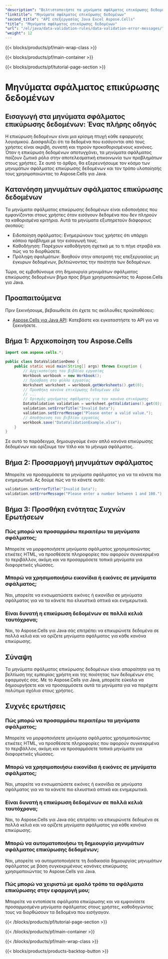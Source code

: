 ```yaml
---
"description": "Βελτιστοποιήστε τα μηνύματα σφάλματος επικύρωσης δεδομένων με το Aspose.Cells για Java. Μάθετε να δημιουργείτε, να προσαρμόζετε και να βελτιώνετε την εμπειρία χρήστη."
"linktitle": "Μηνύματα σφάλματος επικύρωσης δεδομένων"
"second_title": "API επεξεργασίας Java Excel Aspose.Cells"
"title": "Μηνύματα σφάλματος επικύρωσης δεδομένων"
"url": "/el/java/data-validation-rules/data-validation-error-messages/"
"weight": 12
---
```


{{< blocks/products/pf/main-wrap-class >}}

{{< blocks/products/pf/main-container >}}

{{< blocks/products/pf/tutorial-page-section >}}

# Μηνύματα σφάλματος επικύρωσης δεδομένων


## Εισαγωγή στα μηνύματα σφάλματος επικύρωσης δεδομένων: Ένας πλήρης οδηγός

Η επικύρωση δεδομένων είναι μια κρίσιμη πτυχή κάθε εφαρμογής λογισμικού. Διασφαλίζει ότι τα δεδομένα που εισάγονται από τους χρήστες είναι ακριβή, συνεπή και τηρούν προκαθορισμένους κανόνες. Όταν η επικύρωση δεδομένων αποτυγχάνει, τα μηνύματα σφάλματος παίζουν ζωτικό ρόλο στην αποτελεσματική επικοινωνία των προβλημάτων στους χρήστες. Σε αυτό το άρθρο, θα εξερευνήσουμε τον κόσμο των μηνυμάτων σφάλματος επικύρωσης δεδομένων και τον τρόπο υλοποίησής τους χρησιμοποιώντας το Aspose.Cells για Java.

## Κατανόηση μηνυμάτων σφάλματος επικύρωσης δεδομένων

Τα μηνύματα σφάλματος επικύρωσης δεδομένων είναι ειδοποιήσεις που εμφανίζονται στους χρήστες όταν εισάγουν δεδομένα που δεν πληρούν τα καθορισμένα κριτήρια. Αυτά τα μηνύματα εξυπηρετούν διάφορους σκοπούς:

- Ειδοποίηση σφάλματος: Ενημερώνουν τους χρήστες ότι υπάρχει κάποιο πρόβλημα με την εισαγωγή τους.
- Καθοδήγηση: Παρέχουν καθοδήγηση σχετικά με το τι πήγε στραβά και πώς να το διορθώσετε.
- Πρόληψη σφαλμάτων: Βοηθούν στην αποτροπή της επεξεργασίας μη έγκυρων δεδομένων, βελτιώνοντας την ποιότητα των δεδομένων.

Τώρα, ας εμβαθύνουμε στη δημιουργία μηνυμάτων σφάλματος επικύρωσης δεδομένων βήμα προς βήμα χρησιμοποιώντας το Aspose.Cells για Java.

## Προαπαιτούμενα

Πριν ξεκινήσουμε, βεβαιωθείτε ότι έχετε τις ακόλουθες προϋποθέσεις:

- [Aspose.Cells για Java API](https://releases.aspose.com/cells/java/): Κατεβάστε και εγκαταστήστε το API για να ξεκινήσετε.

## Βήμα 1: Αρχικοποίηση του Aspose.Cells

```java
import com.aspose.cells.*;

public class DataValidationDemo {
    public static void main(String[] args) throws Exception {
        // Αρχικοποίηση του βιβλίου εργασίας
        Workbook workbook = new Workbook();
        // Πρόσβαση στο φύλλο εργασίας
        Worksheet worksheet = workbook.getWorksheets().get(0);
        // Προσθήκη κανόνα επικύρωσης δεδομένων εδώ
        // ...
        // Ορισμός μηνύματος σφάλματος για τον κανόνα επικύρωσης
        DataValidation validation = worksheet.getValidations().get(0);
        validation.setErrorTitle("Invalid Data");
        validation.setErrorMessage("Please enter a valid value.");
        // Αποθήκευση του βιβλίου εργασίας
        workbook.save("DataValidationExample.xlsx");
    }
}
```

Σε αυτό το παράδειγμα, δημιουργούμε έναν απλό κανόνα επικύρωσης δεδομένων και ορίζουμε τον τίτλο και το μήνυμα σφάλματος.

## Βήμα 2: Προσαρμογή μηνυμάτων σφάλματος

Μπορείτε να προσαρμόσετε τα μηνύματα σφάλματος για να τα κάνετε πιο ενημερωτικά. Ας δούμε πώς να το κάνετε αυτό:

```java
validation.setErrorTitle("Invalid Data");
validation.setErrorMessage("Please enter a number between 1 and 100.");
```

## Βήμα 3: Προσθήκη ενότητας Συχνών Ερωτήσεων

### Πώς μπορώ να προσαρμόσω περαιτέρω τα μηνύματα σφάλματος;

Μπορείτε να μορφοποιήσετε μηνύματα σφάλματος χρησιμοποιώντας ετικέτες HTML, να προσθέσετε πληροφορίες που αφορούν συγκεκριμένα το περιβάλλον, ακόμη και να προσαρμόσετε τοπικά μηνύματα για διαφορετικές γλώσσες.

### Μπορώ να χρησιμοποιήσω εικονίδια ή εικόνες σε μηνύματα σφάλματος;

Ναι, μπορείτε να ενσωματώσετε εικόνες ή εικονίδια σε μηνύματα σφάλματος για να τα κάνετε πιο ελκυστικά οπτικά και ενημερωτικά.

### Είναι δυνατή η επικύρωση δεδομένων σε πολλά κελιά ταυτόχρονα;

Ναι, το Aspose.Cells για Java σάς επιτρέπει να επικυρώνετε δεδομένα σε πολλά κελιά και να ορίζετε μηνύματα σφάλματος για κάθε κανόνα επικύρωσης.

## Σύναψη

Τα μηνύματα σφάλματος επικύρωσης δεδομένων είναι απαραίτητα για τη βελτίωση της εμπειρίας χρήστη και της ποιότητας των δεδομένων στις εφαρμογές σας. Με το Aspose.Cells για Java, μπορείτε εύκολα να δημιουργήσετε και να προσαρμόσετε αυτά τα μηνύματα για να παρέχετε πολύτιμα σχόλια στους χρήστες.

## Συχνές ερωτήσεις

### Πώς μπορώ να προσαρμόσω περαιτέρω τα μηνύματα σφάλματος;

Μπορείτε να μορφοποιήσετε μηνύματα σφάλματος χρησιμοποιώντας ετικέτες HTML, να προσθέσετε πληροφορίες που αφορούν συγκεκριμένα το περιβάλλον, ακόμη και να προσαρμόσετε τοπικά μηνύματα για διαφορετικές γλώσσες.

### Μπορώ να χρησιμοποιήσω εικονίδια ή εικόνες σε μηνύματα σφάλματος;

Ναι, μπορείτε να ενσωματώσετε εικόνες ή εικονίδια σε μηνύματα σφάλματος για να τα κάνετε πιο ελκυστικά οπτικά και ενημερωτικά.

### Είναι δυνατή η επικύρωση δεδομένων σε πολλά κελιά ταυτόχρονα;

Ναι, το Aspose.Cells για Java σάς επιτρέπει να επικυρώνετε δεδομένα σε πολλά κελιά και να ορίζετε μηνύματα σφάλματος για κάθε κανόνα επικύρωσης.

### Μπορώ να αυτοματοποιήσω τη δημιουργία μηνυμάτων σφάλματος επικύρωσης δεδομένων;

Ναι, μπορείτε να αυτοματοποιήσετε τη διαδικασία δημιουργίας μηνυμάτων σφάλματος με βάση συγκεκριμένους κανόνες επικύρωσης χρησιμοποιώντας το Aspose.Cells για Java.

### Πώς μπορώ να χειριστώ με ομαλό τρόπο τα σφάλματα επικύρωσης στην εφαρμογή μου;

Μπορείτε να εντοπίσετε σφάλματα επικύρωσης και να εμφανίσετε προσαρμοσμένα μηνύματα σφάλματος στους χρήστες, καθοδηγώντας τους να διορθώσουν τα δεδομένα που εισήγαγαν.

{{< /blocks/products/pf/tutorial-page-section >}}

{{< /blocks/products/pf/main-container >}}

{{< /blocks/products/pf/main-wrap-class >}}

{{< blocks/products/products-backtop-button >}}